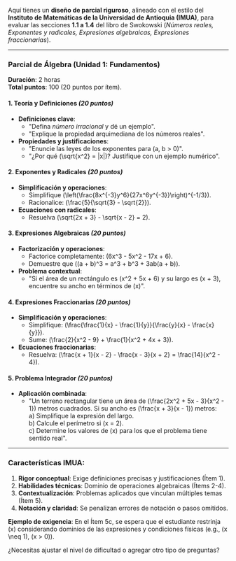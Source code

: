 

Aquí tienes un **diseño de parcial riguroso**, alineado con el estilo del **Instituto de Matemáticas de la Universidad de Antioquia (IMUA)**, para evaluar las secciones **1.1 a 1.4** del libro de Swokowski (*Números reales, Exponentes y radicales, Expresiones algebraicas, Expresiones fraccionarias*).  

---

### **Parcial de Álgebra (Unidad 1: Fundamentos)**  
**Duración**: 2 horas  
**Total puntos**: 100 (20 puntos por ítem).  

#### **1. Teoría y Definiciones** *(20 puntos)*  
- **Definiciones clave**:  
  - "Defina *número irracional* y dé un ejemplo".  
  - "Explique la propiedad arquimediana de los números reales".  
- **Propiedades y justificaciones**:  
  - "Enuncie las leyes de los exponentes para \(a, b > 0\)".  
  - "¿Por qué \(\sqrt{x^2} = |x|\)? Justifique con un ejemplo numérico".  

#### **2. Exponentes y Radicales** *(20 puntos)*  
- **Simplificación y operaciones**:  
  - Simplifique \(\left(\frac{8x^{-3}y^6}{27x^6y^{-3}}\right)^{-1/3}\).  
  - Racionalice: \(\frac{5}{\sqrt{3} - \sqrt{2}}\).  
- **Ecuaciones con radicales**:  
  - Resuelva \(\sqrt{2x + 3} - \sqrt{x - 2} = 2\).  

#### **3. Expresiones Algebraicas** *(20 puntos)*  
- **Factorización y operaciones**:  
  - Factorice completamente: \(6x^3 - 5x^2 - 17x + 6\).  
  - Demuestre que \((a + b)^3 = a^3 + b^3 + 3ab(a + b)\).  
- **Problema contextual**:  
  - "Si el área de un rectángulo es \(x^2 + 5x + 6\) y su largo es \(x + 3\), encuentre su ancho en términos de \(x\)".  

#### **4. Expresiones Fraccionarias** *(20 puntos)*  
- **Simplificación y operaciones**:  
  - Simplifique: \(\frac{\frac{1}{x} - \frac{1}{y}}{\frac{y}{x} - \frac{x}{y}}\).  
  - Sume: \(\frac{2}{x^2 - 9} + \frac{1}{x^2 + 4x + 3}\).  
- **Ecuaciones fraccionarias**:  
  - Resuelva: \(\frac{x + 1}{x - 2} - \frac{x - 3}{x + 2} = \frac{14}{x^2 - 4}\).  

#### **5. Problema Integrador** *(20 puntos)*  
- **Aplicación combinada**:  
  - "Un terreno rectangular tiene un área de \(\frac{2x^2 + 5x - 3}{x^2 - 1}\) metros cuadrados. Si su ancho es \(\frac{x + 3}{x - 1}\) metros:  
    a) Simplifique la expresión del largo.  
    b) Calcule el perímetro si \(x = 2\).  
    c) Determine los valores de \(x\) para los que el problema tiene sentido real".  

---

### **Características IMUA**:  
1. **Rigor conceptual**: Exige definiciones precisas y justificaciones (Ítem 1).  
2. **Habilidades técnicas**: Dominio de operaciones algebraicas (Ítems 2-4).  
3. **Contextualización**: Problemas aplicados que vinculan múltiples temas (Ítem 5).  
4. **Notación y claridad**: Se penalizan errores de notación o pasos omitidos.  

**Ejemplo de exigencia**: En el Ítem 5c, se espera que el estudiante restrinja \(x\) considerando dominios de las expresiones y condiciones físicas (e.g., \(x \neq 1\), \(x > 0\)).  

¿Necesitas ajustar el nivel de dificultad o agregar otro tipo de preguntas?